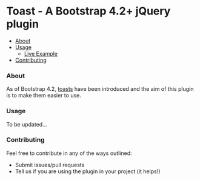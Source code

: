 # Toast - A Bootstrap 4.2+ jQuery plugin

* [About](#about)
* [Usage](#usage)
  * [Live Example](#)
* [Contributing](#contributing)

### About

As of Bootstrap 4.2, [toasts](https://getbootstrap.com/docs/4.2/components/toasts/) have been introduced and the aim of this plugin is to make them easier to use.

### Usage

To be updated...

### Contributing

Feel free to contribute in any of the ways outlined:

- Submit issues/pull requests
- Tell us if you are using the plugin in your project (it helps!)
